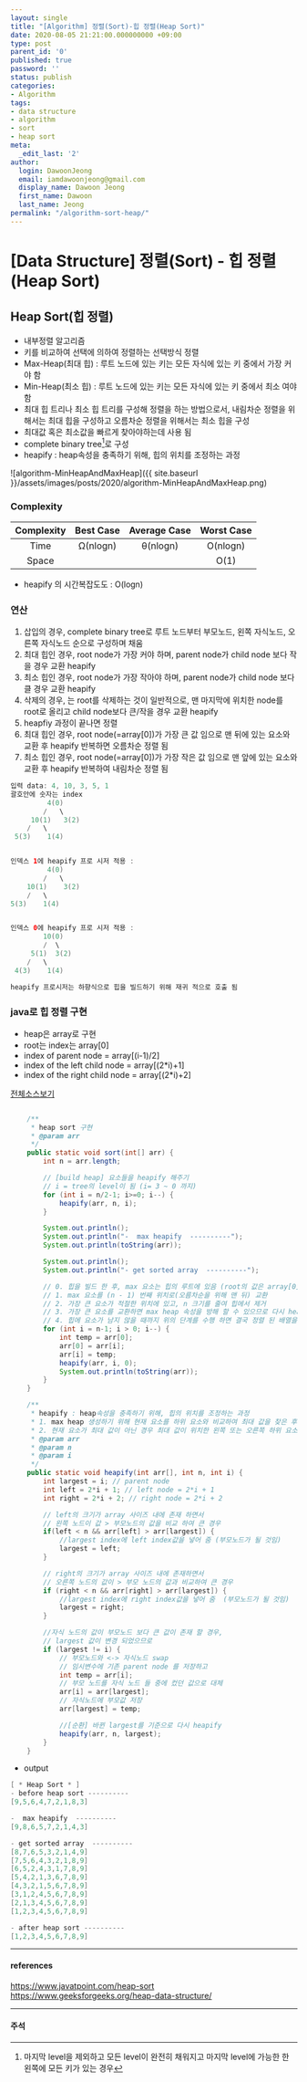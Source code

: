 ```yaml
---
layout: single
title: "[Algorithm] 정렬(Sort)-힙 정렬(Heap Sort)"
date: 2020-08-05 21:21:00.000000000 +09:00
type: post
parent_id: '0'
published: true
password: ''
status: publish
categories:
- Algorithm
tags:
- data structure
- algorithm
- sort
- heap sort
meta:
  _edit_last: '2'
author:
  login: DawoonJeong
  email: iamdawoonjeong@gmail.com
  display_name: Dawoon Jeong
  first_name: Dawoon
  last_name: Jeong
permalink: "/algorithm-sort-heap/"
---
```

# [Data Structure] 정렬(Sort) - 힙 정렬(Heap Sort)

## Heap Sort(힙 정렬)
- 내부정렬 알고리즘
- 키를 비교하여 선택에 의하여 정렬하는 선택방식 정렬
- Max-Heap(최대 힙) : 루트 노드에 있는 키는 모든 자식에 있는 키 중에서 가장 커야 함
- Min-Heap(최소 힙) : 루트 노드에 있는 키는 모든 자식에 있는 키 중에서 최소 여야 함
- 최대 힙 트리나 최소 힙 트리를 구성해 정렬을 하는 방법으로서, 내림차순 정렬을 위해서는 최대 힙을 구성하고 오름차순 정렬을 위해서는 최소 힙을 구성
- 최대값 혹은 최소값을 빠르게 찾아야하는데 사용 됨
- complete binary tree[^1]로 구성
- heapify : heap속성을 충족하기 위해, 힙의 위치를 ​​조정하는 과정


![algorithm-MinHeapAndMaxHeap]({{ site.baseurl }}/assets/images/posts/2020/algorithm-MinHeapAndMaxHeap.png)


### Complexity


| Complexity | Best Case | Average Case | Worst Case |
|:--------:|:--------:|:--------:|:--------:|
| Time | Ω(nlogn) | θ(nlogn) | O(nlogn) |
| Space | | | O(1) |


- heapify 의 시간복잡도도 :  O(logn)



### 연산
1. 삽입의 경우, complete binary tree로 루트 노드부터 부모노드, 왼쪽 자식노드, 오른쪽 자식노드 순으로 구성하며 채움
2. 최대 힙인 경우, root node가 가장 커야 하며, parent node가 child node 보다 작을 경우 교환 heapify
3. 최소 힙인 경우, root node가 가장 작아야 하며, parent node가 child node 보다 클 경우 교환 heapify
4. 삭제의 경우, 는 root를 삭제하는 것이 일반적으로, 맨 마지막에 위치한 node를 root로 올리고 child node보다 큰/작을 경우 교환 heapify
5. heapfiy 과정이 끝나면 정렬
6. 최대 힙인 경우, root node(=array[0])가 가장 큰 값 임으로 맨 뒤에 있는 요소와 교환 후 heapify 반복하면 오름차순 정렬 됨
7. 최소 힙인 경우, root node(=array[0])가 가장 작은 값 임으로 맨 앞에 있는 요소와 교환 후 heapify 반복하여 내림차순 정렬 됨


```java
입력 data: 4, 10, 3, 5, 1
괄호안에 숫자는 index
         4(0)
        /   \
     10(1)   3(2)
    /   \
 5(3)    1(4)


인덱스 1에 heapify 프로 시저 적용 :
         4(0)
        /   \
    10(1)    3(2)
    /   \
5(3)    1(4)


인덱스 0에 heapify 프로 시저 적용 :
        10(0)
        /  \
     5(1)  3(2)
    /   \
 4(3)    1(4)

heapify 프로시저는 하향식으로 힙을 빌드하기 위해 재귀 적으로 호출 됨
```


### java로 힙 정렬 구현
- heap은 array로 구현
- root는 index는 array[0]
- index of parent node = array[(i-1)/2]
- index of the left child node = array[(2*i)+1]
- index of the right child node = array[(2*i)+2]


[전체소스보기](https://github.com/iamdawoonjeong/java-datastructure-algorithm/blob/master/java-datastructure/src/sort/heap/HeapSortMain.java)


```java

    /**
     * heap sort 구현
     * @param arr
     */
    public static void sort(int[] arr) {
        int n = arr.length;

        // [build heap] 요소들을 heapify 해주기
        // i = tree의 level이 됨 (i= 3 ~ 0 까지)
        for (int i = n/2-1; i>=0; i--) {
            heapify(arr, n, i);
        }

        System.out.println();
        System.out.println("-  max heapify  ----------");
        System.out.println(toString(arr));

        System.out.println();
        System.out.println("- get sorted array  ----------");

        // 0. 힙을 빌드 한 후, max 요소는 힙의 루트에 있음 (root의 값은 array[0]으로 제일 큰 값이 됨 )
        // 1. max 요소를 (n - 1) 번째 위치로(오름차순을 위해 맨 뒤) 교환
        // 2. 가장 큰 요소가 적절한 위치에 있고, n 크기를 줄여 힙에서 제거
        // 3. 가장 큰 요소를 교환하면 max heap 속성을 방해 할 수 있으므로 다시 heapify
        // 4. 힙에 요소가 남지 ​​않을 때까지 위의 단계를 수행 하면 결국 정렬 된 배열을 얻게 됨
        for (int i = n-1; i > 0; i--) {
            int temp = arr[0];
            arr[0] = arr[i];
            arr[i] = temp;
            heapify(arr, i, 0);
            System.out.println(toString(arr));
        }
    }

    /**
     * heapify : heap속성을 충족하기 위해, 힙의 위치를 ​​조정하는 과정
     * 1. max heap 생성하기 위해 현재 요소를 하위 요소와 비교하여 최대 값을 찾은 후
     * 2. 현재 요소가 최대 값이 아닌 경우 최대 값이 위치한 왼쪽 또는 오른쪽 하위 요소로 교환
     * @param arr
     * @param n
     * @param i
     */
    public static void heapify(int arr[], int n, int i) {
        int largest = i; // parent node
        int left = 2*i + 1; // left node = 2*i + 1
        int right = 2*i + 2; // right node = 2*i + 2

        // left의 크기가 array 사이즈 내에 존재 하면서
        // 왼쪽 노드이 값 > 부모노드의 값을 비교 하여 큰 경우
        if(left < n && arr[left] > arr[largest]) {
            //largest index에 left index값을 넣어 줌 (부모노드가 될 것임)
            largest = left;
        }

        // right의 크기가 array 사이즈 내에 존재하면서
        // 오른쪽 노드의 값이 > 부모 노드의 값과 비교하여 큰 경우
        if (right < n && arr[right] > arr[largest]) {
            //largest index에 right index값을 넣어 줌  (부모노드가 될 것임)
            largest = right;
        }

        //자식 노드의 값이 부모노드 보다 큰 값이 존재 할 경우,
        // largest 값이 변경 되었으므로
        if (largest != i) {
            // 부모노드와 <-> 자식노드 swap   
            // 임시변수에 기존 parent node 를 저장하고
            int temp = arr[i];
            // 부모 노드를 자식 노드 들 중에 컸던 값으로 대체  
            arr[i] = arr[largest];
            // 자식노드에 부모값 저장
            arr[largest] = temp;

            //[순환] 바뀐 largest를 기준으로 다시 heapify
            heapify(arr, n, largest);
        }
    }
```


- output


```java
[ * Heap Sort * ]
- before heap sort ----------
[9,5,6,4,7,2,1,8,3]

-  max heapify  ----------
[9,8,6,5,7,2,1,4,3]

- get sorted array  ----------
[8,7,6,5,3,2,1,4,9]
[7,5,6,4,3,2,1,8,9]
[6,5,2,4,3,1,7,8,9]
[5,4,2,1,3,6,7,8,9]
[4,3,2,1,5,6,7,8,9]
[3,1,2,4,5,6,7,8,9]
[2,1,3,4,5,6,7,8,9]
[1,2,3,4,5,6,7,8,9]

- after heap sort ----------
[1,2,3,4,5,6,7,8,9]

```


---

#### references
<https://www.javatpoint.com/heap-sort>  
<https://www.geeksforgeeks.org/heap-data-structure/>  



---
#### 주석
[^1]:마지막 level을 제외하고 모든 level이 완전히 채워지고 마지막 level에 가능한 한 왼쪽에 모든 키가 있는 경우  
